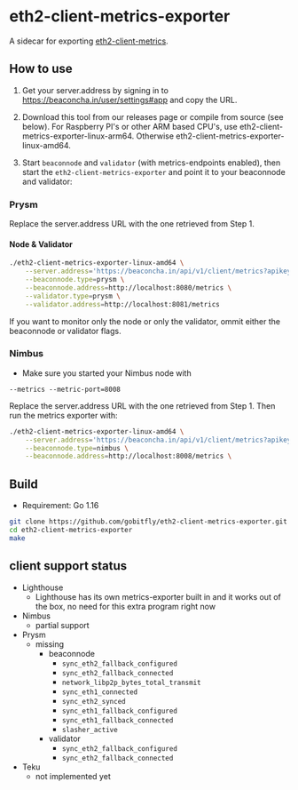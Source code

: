 # eth2-client-metrics-exporter

A sidecar for exporting [eth2-client-metrics](https://github.com/gobitfly/eth2-client-metrics).

## How to use

1. Get your server.address by signing in to https://beaconcha.in/user/settings#app and copy the URL.

2. Download this tool from our releases page or compile from source (see below). For Raspberry PI's or other ARM based CPU's, use eth2-client-metrics-exporter-linux-arm64. Otherwise eth2-client-metrics-exporter-linux-amd64.

2. Start `beaconnode` and `validator` (with metrics-endpoints enabled), then start the `eth2-client-metrics-exporter` and point it to your beaconnode and validator:

### Prysm

Replace the server.address URL with the one retrieved from Step 1.

#### Node & Validator

```bash
./eth2-client-metrics-exporter-linux-amd64 \
    --server.address='https://beaconcha.in/api/v1/client/metrics?apikey=<beaconcha.in-apikey>&machine=<machine-name>' \
    --beaconnode.type=prysm \
    --beaconnode.address=http://localhost:8080/metrics \
    --validator.type=prysm \
    --validator.address=http://localhost:8081/metrics
```

If you want to monitor only the node or only the validator, ommit either the beaconnode or validator flags.  
  

### Nimbus

- Make sure you started your Nimbus node with
```
--metrics --metric-port=8008
```

Replace the server.address URL with the one retrieved from Step 1. Then run the metrics exporter with:

```bash
./eth2-client-metrics-exporter-linux-amd64 \
    --server.address='https://beaconcha.in/api/v1/client/metrics?apikey=<beaconcha.in-apikey>&machine=<machine-name>' \
    --beaconnode.type=nimbus \
    --beaconnode.address=http://localhost:8008/metrics \
```
  
  

## Build
- Requirement: Go 1.16

```bash
git clone https://github.com/gobitfly/eth2-client-metrics-exporter.git
cd eth2-client-metrics-exporter 
make
```

## client support status

* Lighthouse
  * Lighthouse has its own metrics-exporter built in and it works out of the box, no need for this extra program right now
* Nimbus
  * partial support
* Prysm
  * missing
    * beaconnode
      * `sync_eth2_fallback_configured`
      * `sync_eth2_fallback_connected`
      * `network_libp2p_bytes_total_transmit`
      * `sync_eth1_connected`
      * `sync_eth2_synced`
      * `sync_eth1_fallback_configured`
      * `sync_eth1_fallback_connected`
      * `slasher_active`
    * validator
      * `sync_eth2_fallback_configured`
      * `sync_eth2_fallback_connected`
* Teku
  * not implemented yet
